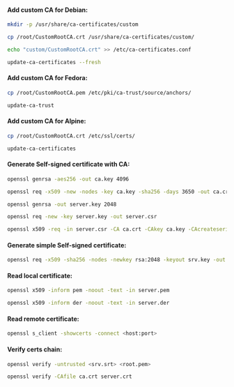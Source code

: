 #### Add custom CA for Debian:
```bash
mkdir -p /usr/share/ca-certificates/custom
```
```bash
cp /root/CustomRootCA.crt /usr/share/ca-certificates/custom/
```
```bash
echo "custom/CustomRootCA.crt" >> /etc/ca-certificates.conf
```
```bash
update-ca-certificates --fresh
```

#### Add custom CA for Fedora:
```bash
cp /root/CustomRootCA.pem /etc/pki/ca-trust/source/anchors/
```
```bash
update-ca-trust
```

#### Add custom CA for Alpine:
```bash
cp /root/CustomRootCA.crt /etc/ssl/certs/
```
```bash
update-ca-certificates
```

#### Generate Self-signed certificate with CA:
```bash
openssl genrsa -aes256 -out ca.key 4096
```
```bash
openssl req -x509 -new -nodes -key ca.key -sha256 -days 3650 -out ca.crt
```
```bash
openssl genrsa -out server.key 2048
```
```bash
openssl req -new -key server.key -out server.csr
```
```bash
openssl x509 -req -in server.csr -CA ca.crt -CAkey ca.key -CAcreateserial -out server.crt -days 730 -sha256 -extfile server.ext
```

#### Generate simple Self-signed certificate:
```bash
openssl req -x509 -sha256 -nodes -newkey rsa:2048 -keyout srv.key -out srv.crt -days 730
```

#### Read local certificate:
```bash
openssl x509 -inform pem -noout -text -in server.pem
```
```bash
openssl x509 -inform der -noout -text -in server.der
```

#### Read remote certificate:
```bash
openssl s_client -showcerts -connect <host:port>
```

#### Verify certs chain:
```bash
openssl verify -untrusted <srv.srt> <root.pem>
```
```bash
openssl verify -CAfile ca.crt server.crt
```
